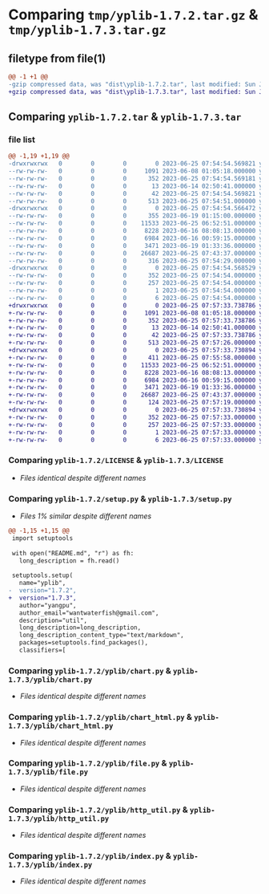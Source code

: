 # Comparing `tmp/yplib-1.7.2.tar.gz` & `tmp/yplib-1.7.3.tar.gz`

## filetype from file(1)

```diff
@@ -1 +1 @@
-gzip compressed data, was "dist\yplib-1.7.2.tar", last modified: Sun Jun 25 07:54:54 2023, max compression
+gzip compressed data, was "dist\yplib-1.7.3.tar", last modified: Sun Jun 25 07:57:33 2023, max compression
```

## Comparing `yplib-1.7.2.tar` & `yplib-1.7.3.tar`

### file list

```diff
@@ -1,19 +1,19 @@
-drwxrwxrwx   0        0        0        0 2023-06-25 07:54:54.569821 yplib-1.7.2/
--rw-rw-rw-   0        0        0     1091 2023-06-08 01:05:18.000000 yplib-1.7.2/LICENSE
--rw-rw-rw-   0        0        0      352 2023-06-25 07:54:54.569181 yplib-1.7.2/PKG-INFO
--rw-rw-rw-   0        0        0       13 2023-06-14 02:50:41.000000 yplib-1.7.2/README.md
--rw-rw-rw-   0        0        0       42 2023-06-25 07:54:54.569821 yplib-1.7.2/setup.cfg
--rw-rw-rw-   0        0        0      513 2023-06-25 07:54:51.000000 yplib-1.7.2/setup.py
-drwxrwxrwx   0        0        0        0 2023-06-25 07:54:54.566472 yplib-1.7.2/yplib/
--rw-rw-rw-   0        0        0      355 2023-06-19 01:15:00.000000 yplib-1.7.2/yplib/__init__.py
--rw-rw-rw-   0        0        0    11533 2023-06-25 06:52:51.000000 yplib-1.7.2/yplib/chart.py
--rw-rw-rw-   0        0        0     8228 2023-06-16 08:08:13.000000 yplib-1.7.2/yplib/chart_html.py
--rw-rw-rw-   0        0        0     6984 2023-06-16 00:59:15.000000 yplib-1.7.2/yplib/file.py
--rw-rw-rw-   0        0        0     3471 2023-06-19 01:33:36.000000 yplib-1.7.2/yplib/http_util.py
--rw-rw-rw-   0        0        0    26687 2023-06-25 07:43:37.000000 yplib-1.7.2/yplib/index.py
--rw-rw-rw-   0        0        0      316 2023-06-25 07:54:29.000000 yplib-1.7.2/yplib/temp.py
-drwxrwxrwx   0        0        0        0 2023-06-25 07:54:54.568529 yplib-1.7.2/yplib.egg-info/
--rw-rw-rw-   0        0        0      352 2023-06-25 07:54:54.000000 yplib-1.7.2/yplib.egg-info/PKG-INFO
--rw-rw-rw-   0        0        0      257 2023-06-25 07:54:54.000000 yplib-1.7.2/yplib.egg-info/SOURCES.txt
--rw-rw-rw-   0        0        0        1 2023-06-25 07:54:54.000000 yplib-1.7.2/yplib.egg-info/dependency_links.txt
--rw-rw-rw-   0        0        0        6 2023-06-25 07:54:54.000000 yplib-1.7.2/yplib.egg-info/top_level.txt
+drwxrwxrwx   0        0        0        0 2023-06-25 07:57:33.738786 yplib-1.7.3/
+-rw-rw-rw-   0        0        0     1091 2023-06-08 01:05:18.000000 yplib-1.7.3/LICENSE
+-rw-rw-rw-   0        0        0      352 2023-06-25 07:57:33.738786 yplib-1.7.3/PKG-INFO
+-rw-rw-rw-   0        0        0       13 2023-06-14 02:50:41.000000 yplib-1.7.3/README.md
+-rw-rw-rw-   0        0        0       42 2023-06-25 07:57:33.738786 yplib-1.7.3/setup.cfg
+-rw-rw-rw-   0        0        0      513 2023-06-25 07:57:26.000000 yplib-1.7.3/setup.py
+drwxrwxrwx   0        0        0        0 2023-06-25 07:57:33.730894 yplib-1.7.3/yplib/
+-rw-rw-rw-   0        0        0      411 2023-06-25 07:55:58.000000 yplib-1.7.3/yplib/__init__.py
+-rw-rw-rw-   0        0        0    11533 2023-06-25 06:52:51.000000 yplib-1.7.3/yplib/chart.py
+-rw-rw-rw-   0        0        0     8228 2023-06-16 08:08:13.000000 yplib-1.7.3/yplib/chart_html.py
+-rw-rw-rw-   0        0        0     6984 2023-06-16 00:59:15.000000 yplib-1.7.3/yplib/file.py
+-rw-rw-rw-   0        0        0     3471 2023-06-19 01:33:36.000000 yplib-1.7.3/yplib/http_util.py
+-rw-rw-rw-   0        0        0    26687 2023-06-25 07:43:37.000000 yplib-1.7.3/yplib/index.py
+-rw-rw-rw-   0        0        0      124 2023-06-25 07:57:19.000000 yplib-1.7.3/yplib/temp.py
+drwxrwxrwx   0        0        0        0 2023-06-25 07:57:33.730894 yplib-1.7.3/yplib.egg-info/
+-rw-rw-rw-   0        0        0      352 2023-06-25 07:57:33.000000 yplib-1.7.3/yplib.egg-info/PKG-INFO
+-rw-rw-rw-   0        0        0      257 2023-06-25 07:57:33.000000 yplib-1.7.3/yplib.egg-info/SOURCES.txt
+-rw-rw-rw-   0        0        0        1 2023-06-25 07:57:33.000000 yplib-1.7.3/yplib.egg-info/dependency_links.txt
+-rw-rw-rw-   0        0        0        6 2023-06-25 07:57:33.000000 yplib-1.7.3/yplib.egg-info/top_level.txt
```

### Comparing `yplib-1.7.2/LICENSE` & `yplib-1.7.3/LICENSE`

 * *Files identical despite different names*

### Comparing `yplib-1.7.2/setup.py` & `yplib-1.7.3/setup.py`

 * *Files 1% similar despite different names*

```diff
@@ -1,15 +1,15 @@
 import setuptools
 
 with open("README.md", "r") as fh:
   long_description = fh.read()
 
 setuptools.setup(
   name="yplib",
-  version="1.7.2",
+  version="1.7.3",
   author="yangpu",
   author_email="wantwaterfish@gmail.com",
   description="util",
   long_description=long_description,
   long_description_content_type="text/markdown",
   packages=setuptools.find_packages(),
   classifiers=[
```

### Comparing `yplib-1.7.2/yplib/chart.py` & `yplib-1.7.3/yplib/chart.py`

 * *Files identical despite different names*

### Comparing `yplib-1.7.2/yplib/chart_html.py` & `yplib-1.7.3/yplib/chart_html.py`

 * *Files identical despite different names*

### Comparing `yplib-1.7.2/yplib/file.py` & `yplib-1.7.3/yplib/file.py`

 * *Files identical despite different names*

### Comparing `yplib-1.7.2/yplib/http_util.py` & `yplib-1.7.3/yplib/http_util.py`

 * *Files identical despite different names*

### Comparing `yplib-1.7.2/yplib/index.py` & `yplib-1.7.3/yplib/index.py`

 * *Files identical despite different names*

